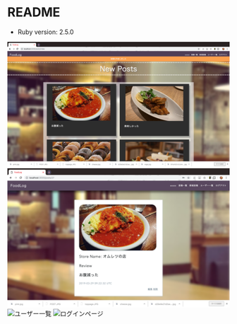 # README

* Ruby version: 2.5.0

![投稿一覧](/pictures/posts_index.png) 
![投稿詳細](/pictures/posts_show.png) 
![ユーザー一覧](/pictures/users_index.png) 
![ログインページ](/pictures/login.png) 



